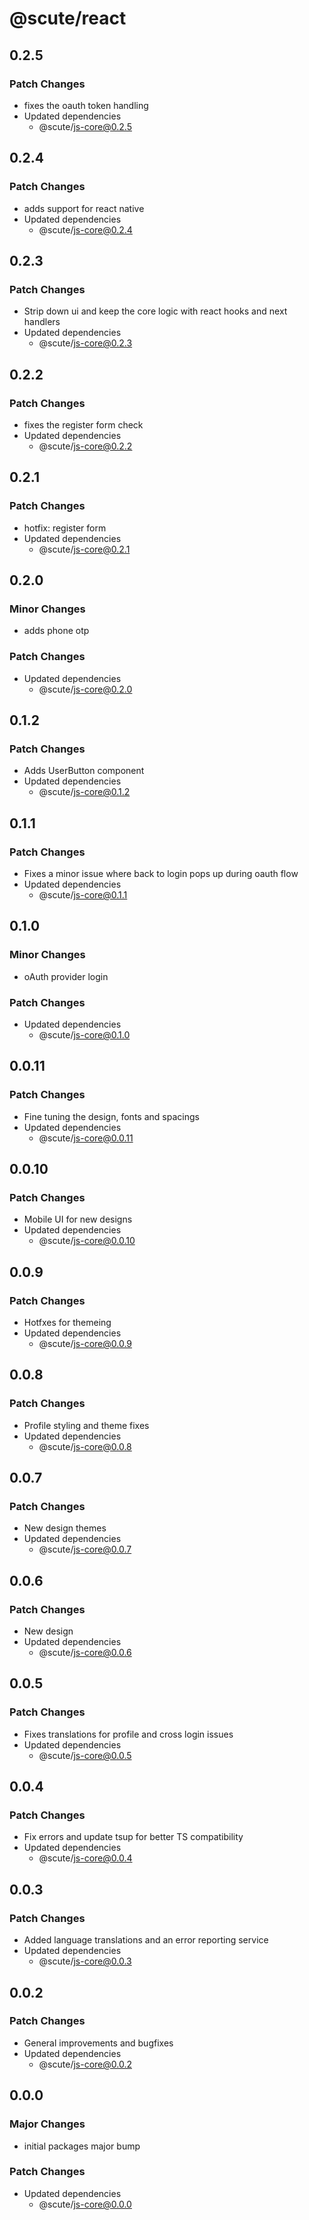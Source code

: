# @scute/react

## 0.2.5

### Patch Changes

- fixes the oauth token handling
- Updated dependencies
  - @scute/js-core@0.2.5

## 0.2.4

### Patch Changes

- adds support for react native
- Updated dependencies
  - @scute/js-core@0.2.4

## 0.2.3

### Patch Changes

- Strip down ui and keep the core logic with react hooks and next handlers
- Updated dependencies
  - @scute/js-core@0.2.3

## 0.2.2

### Patch Changes

- fixes the register form check
- Updated dependencies
  - @scute/js-core@0.2.2

## 0.2.1

### Patch Changes

- hotfix: register form
- Updated dependencies
  - @scute/js-core@0.2.1

## 0.2.0

### Minor Changes

- adds phone otp

### Patch Changes

- Updated dependencies
  - @scute/js-core@0.2.0

## 0.1.2

### Patch Changes

- Adds UserButton component
- Updated dependencies
  - @scute/js-core@0.1.2

## 0.1.1

### Patch Changes

- Fixes a minor issue where back to login pops up during oauth flow
- Updated dependencies
  - @scute/js-core@0.1.1

## 0.1.0

### Minor Changes

- oAuth provider login

### Patch Changes

- Updated dependencies
  - @scute/js-core@0.1.0

## 0.0.11

### Patch Changes

- Fine tuning the design, fonts and spacings
- Updated dependencies
  - @scute/js-core@0.0.11

## 0.0.10

### Patch Changes

- Mobile UI for new designs
- Updated dependencies
  - @scute/js-core@0.0.10

## 0.0.9

### Patch Changes

- Hotfxes for themeing
- Updated dependencies
  - @scute/js-core@0.0.9

## 0.0.8

### Patch Changes

- Profile styling and theme fixes
- Updated dependencies
  - @scute/js-core@0.0.8

## 0.0.7

### Patch Changes

- New design themes
- Updated dependencies
  - @scute/js-core@0.0.7

## 0.0.6

### Patch Changes

- New design
- Updated dependencies
  - @scute/js-core@0.0.6

## 0.0.5

### Patch Changes

- Fixes translations for profile and cross login issues
- Updated dependencies
  - @scute/js-core@0.0.5

## 0.0.4

### Patch Changes

- Fix errors and update tsup for better TS compatibility
- Updated dependencies
  - @scute/js-core@0.0.4

## 0.0.3

### Patch Changes

- Added language translations and an error reporting service
- Updated dependencies
  - @scute/js-core@0.0.3

## 0.0.2

### Patch Changes

- General improvements and bugfixes
- Updated dependencies
  - @scute/js-core@0.0.2

## 0.0.0

### Major Changes

- initial packages major bump

### Patch Changes

- Updated dependencies
  - @scute/js-core@0.0.0
